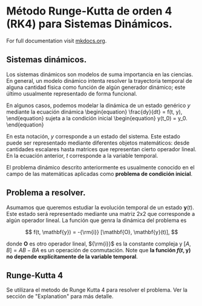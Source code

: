 # Método Runge-Kutta de orden 4 (RK4) para Sistemas Dinámicos.

For full documentation visit [mkdocs.org](https://www.mkdocs.org).

## Sistemas dinámicos.
Los sistemas dinámicos son modelos de suma importancia en las ciencias. En general, un modelo dinámico intenta resolver la trayectoria temporal de alguna cantidad física como función de algún generador dinámico; este último usualmente representado de forma funcional.

En algunos casos, podemos modelar la dinámica de un estado genérico $y$ mediante la ecuación dinámica
\begin{equation}
\frac{dy}{dt} = f(t, y),
\end{equation}
sujeta a la condición inicial
\begin{equation}
y(t_0) = y_0.
\end{equation}

En esta notación, $y$ corresponde a un estado del sistema. Este estado puede ser representado mediante diferentes objetos matemáticos: desde cantidades escalares hasta matrices que representan cierto operador lineal. En la ecuación anterior, $t$ corresponde a la variable temporal.

El problema dinámico descrito anteriormente es usualmente conocido en el campo de las matemáticas aplicadas como **problema de condición inicial**. 


## Problema a resolver.
Asumamos que queremos estudiar la evolución temporal de un estado $\mathbf{y}(t)$. Este estado será representado mediante una matriz 2x2 que corresponde a algún operador lineal. La función que genra la dinámica del problema es 

$$
f(t, \mathbf{y}) = -{\rm{i}} [\mathbf{O}, \mathbf{y}(t)],
$$

donde $\mathbf{O}$ es otro operador lineal, ${\rm{i}}$ es la constante compleja y $[A, B] = AB - BA$ es un operación de conmutación. Note que **la función $f(t, \mathbf{y})$ no depende explícitamente de la variable temporal**.



## Runge-Kutta 4
Se utilizara el metodo de Runge Kutta 4 para resolver el problema. Ver la sección de "Explanation" para más detalle. 
